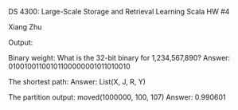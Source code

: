 DS 4300: Large-Scale Storage and Retrieval Learning Scala HW #4

Xiang Zhu

Output:

Binary weight:
What is the 32-bit binary for 1,234,567,890?
Answer: 01001001100101100000001011010010

The shortest path:
Answer: List(X, J, R, Y)

The partition output:
moved(1000000, 100, 107)
Answer: 0.990601
